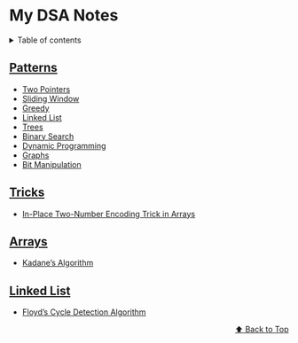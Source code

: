 <div id="top"></div>

# My DSA Notes

<details>
<summary>Table of contents</summary>

- [Patterns](#patterns)
-   [Tricks](#tricks)
-   [Arrays](#arrays)
-   [Linked List](#linked-list)

</details>

## [Patterns](./Patterns/README.md)
  - [Two Pointers](./Patterns/README.md#1-two-pointers)  
  - [Sliding Window](./Patterns/README.md#2-sliding-window)  
  - [Greedy](./Patterns/README.md#3-greedy)  
  - [Linked List](./Patterns/README.md#4-linked-list)  
  - [Trees](./Patterns/README.md#5-trees)  
  - [Binary Search](./Patterns/README.md#6-binary-search)  
  - [Dynamic Programming](./Patterns/README.md#7-dynamic-programming)  
  - [Graphs](./Patterns/README.md#8-graphs)  
  - [Bit Manipulation](./Patterns/README.md#9-bit-manipulation)

## [Tricks](./Tricks/README.md)
  - [In-Place Two-Number Encoding Trick in Arrays](./Tricks/README.md#in-place-two-number-encoding-trick-in-arrays)

## [Arrays](./Arrays/README.md)
  - [Kadane’s Algorithm](./Arrays/README.md#kadanes-algorithm)

## [Linked List](./Linked%20List/README.md)
  - [Floyd’s Cycle Detection Algorithm](./Linked%20List/README.md#floyd's-cycle-detection-algorithm)

<p align="right"><a href="#top">⬆️ Back to Top</a></p>
